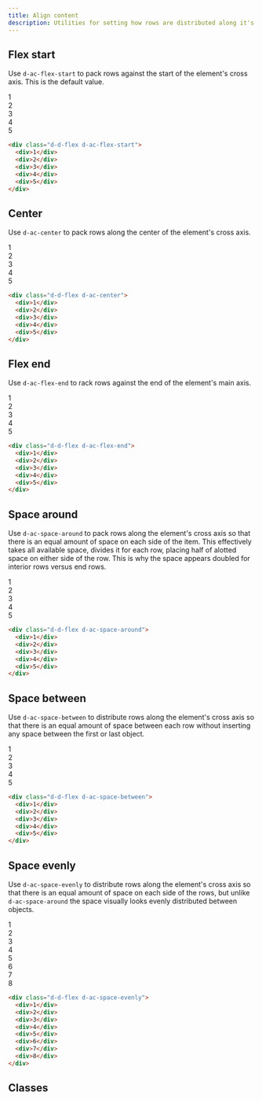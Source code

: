 ```yaml
---
title: Align content
description: Utilities for setting how rows are distributed along it's cross axis. This property only works when a parent container has more than one line.
---
```


## Flex start

Use `d-ac-flex-start` to pack rows against the start of the element's cross axis. This is the default value.

<code-well-header bgclass="d-bgc-purple-100 d-bgo50">
  <div class="d-fl-col3 d-flg16 d-fw-wrap d-ac-flex-start d-p8 d-w100p d-hmn216 d-bar8 d-bgc-purple-100">
    <div class="d-fl-center d-m8 d-p16 d-h64 d-bgc-purple-300 d-bar4 d-fs-300 d-fw-bold">1</div>
    <div class="d-fl-center d-m8 d-p16 d-h64 d-bgc-purple-300 d-bar4 d-fs-300 d-fw-bold">2</div>
    <div class="d-fl-center d-m8 d-p16 d-h64 d-bgc-purple-300 d-bar4 d-fs-300 d-fw-bold">3</div>
    <div class="d-fl-center d-m8 d-p16 d-h64 d-bgc-purple-300 d-bar4 d-fs-300 d-fw-bold">4</div>
    <div class="d-fl-center d-m8 d-p16 d-h64 d-bgc-purple-300 d-bar4 d-fs-300 d-fw-bold">5</div>
  </div>
</code-well-header>

```html
<div class="d-d-flex d-ac-flex-start">
  <div>1</div>
  <div>2</div>
  <div>3</div>
  <div>4</div>
  <div>5</div>
</div>
```

## Center

Use `d-ac-center` to pack rows along the center of the element's cross axis.

<code-well-header bgclass="d-bgc-magenta-100 d-bgo50">
  <div class="d-fl-col3 d-flg16 d-fw-wrap d-ac-center d-p8 d-w100p d-hmn216 d-bar8 d-bgc-magenta-100">
    <div class="d-fl-center d-m8 d-p16 d-h64 d-bgc-magenta-200 d-bar4 d-fs-300 d-fw-bold">1</div>
    <div class="d-fl-center d-m8 d-p16 d-h64 d-bgc-magenta-200 d-bar4 d-fs-300 d-fw-bold">2</div>
    <div class="d-fl-center d-m8 d-p16 d-h64 d-bgc-magenta-200 d-bar4 d-fs-300 d-fw-bold">3</div>
    <div class="d-fl-center d-m8 d-p16 d-h64 d-bgc-magenta-200 d-bar4 d-fs-300 d-fw-bold">4</div>
    <div class="d-fl-center d-m8 d-p16 d-h64 d-bgc-magenta-200 d-bar4 d-fs-300 d-fw-bold">5</div>
  </div>
</code-well-header>

```html
<div class="d-d-flex d-ac-center">
  <div>1</div>
  <div>2</div>
  <div>3</div>
  <div>4</div>
  <div>5</div>
</div>
```

## Flex end

Use `d-ac-flex-end` to rack rows against the end of the element's main axis.

<code-well-header bgclass="d-bgc-green-100 d-bgo50" >
  <div class="d-fl-col3 d-fw-wrap d-flg16 d-ac-flex-end d-p8 d-w100p d-hmn216 d-bar8 d-bgc-green-100">
    <div class="d-fl-center d-m8 d-p16 d-h64 d-bgc-green-200 d-bar4 d-fs-300 d-fw-bold">1</div>
    <div class="d-fl-center d-m8 d-p16 d-h64 d-bgc-green-200 d-bar4 d-fs-300 d-fw-bold">2</div>
    <div class="d-fl-center d-m8 d-p16 d-h64 d-bgc-green-200 d-bar4 d-fs-300 d-fw-bold">3</div>
    <div class="d-fl-center d-m8 d-p16 d-h64 d-bgc-green-200 d-bar4 d-fs-300 d-fw-bold">4</div>
    <div class="d-fl-center d-m8 d-p16 d-h64 d-bgc-green-200 d-bar4 d-fs-300 d-fw-bold">5</div>
  </div>
</code-well-header>

```html
<div class="d-d-flex d-ac-flex-end">
  <div>1</div>
  <div>2</div>
  <div>3</div>
  <div>4</div>
  <div>5</div>
</div>
```

## Space around

Use `d-ac-space-around` to pack rows along the element's cross axis so that there is an equal amount of space on each side of the item. This effectively takes all available space, divides it for each row, placing half of alotted space on either side of the row. This is why the space appears doubled for interior rows versus end rows.

<code-well-header bgclass="d-bgc-red-100 d-bgo50" >
  <div class="d-fl-col3 d-fw-wrap d-flg16 d-ac-space-around d-bgc-red-100 d-p8 d-w100p d-hmn3 d-bar8">
    <div class="d-fl-center d-m8 d-p16 d-h64 d-bgc-red-200 d-bar4 d-fs-300 d-fw-bold">1</div>
    <div class="d-fl-center d-m8 d-p16 d-h64 d-bgc-red-200 d-bar4 d-fs-300 d-fw-bold">2</div>
    <div class="d-fl-center d-m8 d-p16 d-h64 d-bgc-red-200 d-bar4 d-fs-300 d-fw-bold">3</div>
    <div class="d-fl-center d-m8 d-p16 d-h64 d-bgc-red-200 d-bar4 d-fs-300 d-fw-bold">4</div>
    <div class="d-fl-center d-m8 d-p16 d-h64 d-bgc-red-200 d-bar4 d-fs-300 d-fw-bold">5</div>
  </div>
</code-well-header>

```html
<div class="d-d-flex d-ac-space-around">
  <div>1</div>
  <div>2</div>
  <div>3</div>
  <div>4</div>
  <div>5</div>
</div>
```

## Space between

Use `d-ac-space-between` to distribute rows along the element's cross axis so that there is an equal amount of space between each row without inserting any space between the first or last object.

<code-well-header bgclass="d-bgc-gold-100 d-bgo50" >
  <div class="d-fl-col3 d-fw-wrap d-flg16 d-ac-space-between d-p8 d-w100p d-hmn3 d-bar8 d-bgc-gold-100">
    <div class="d-fl-center d-m8 d-p16 d-h64 d-bgc-gold-200 d-bar4 d-fs-300 d-fw-bold">1</div>
    <div class="d-fl-center d-m8 d-p16 d-h64 d-bgc-gold-200 d-bar4 d-fs-300 d-fw-bold">2</div>
    <div class="d-fl-center d-m8 d-p16 d-h64 d-bgc-gold-200 d-bar4 d-fs-300 d-fw-bold">3</div>
    <div class="d-fl-center d-m8 d-p16 d-h64 d-bgc-gold-200 d-bar4 d-fs-300 d-fw-bold">4</div>
    <div class="d-fl-center d-m8 d-p16 d-h64 d-bgc-gold-200 d-bar4 d-fs-300 d-fw-bold">5</div>
  </div>
</code-well-header>

```html
<div class="d-d-flex d-ac-space-between">
  <div>1</div>
  <div>2</div>
  <div>3</div>
  <div>4</div>
  <div>5</div>
</div>
```

## Space evenly

Use `d-ac-space-evenly` to distribute rows along the element's cross axis so that there is an equal amount of space on each side of the rows, but unlike `d-ac-space-around` the space visually looks evenly distributed between objects.

<code-well-header bgclass="d-bgc-blue-100 d-bgo50" >
  <div class="d-fl-col3 d-fw-wrap d-flg16 d-ac-space-evenly d-p8 d-w100p d-hmn3 d-bar8 d-bgc-blue-100">
    <div class="d-fl-center d-m8 d-p16 d-h64 d-bgc-blue-300 d-bar4 d-fs-300 d-fw-bold">1</div>
    <div class="d-fl-center d-m8 d-p16 d-h64 d-bgc-blue-300 d-bar4 d-fs-300 d-fw-bold">2</div>
    <div class="d-fl-center d-m8 d-p16 d-h64 d-bgc-blue-300 d-bar4 d-fs-300 d-fw-bold">3</div>
    <div class="d-fl-center d-m8 d-p16 d-h64 d-bgc-blue-300 d-bar4 d-fs-300 d-fw-bold">4</div>
    <div class="d-fl-center d-m8 d-p16 d-h64 d-bgc-blue-300 d-bar4 d-fs-300 d-fw-bold">5</div>
    <div class="d-fl-center d-m8 d-p16 d-h64 d-bgc-blue-300 d-bar4 d-fs-300 d-fw-bold">6</div>
    <div class="d-fl-center d-m8 d-p16 d-h64 d-bgc-blue-300 d-bar4 d-fs-300 d-fw-bold">7</div>
    <div class="d-fl-center d-m8 d-p16 d-h64 d-bgc-blue-300 d-bar4 d-fs-300 d-fw-bold">8</div>
  </div>
</code-well-header>

```html
<div class="d-d-flex d-ac-space-evenly">
  <div>1</div>
  <div>2</div>
  <div>3</div>
  <div>4</div>
  <div>5</div>
  <div>6</div>
  <div>7</div>
  <div>8</div>
</div>
```

<script setup>
import { alignContent } from '@data/flex.json';
</script>

## Classes

<utility-class-table>
 <template #content>
    <tbody>
      <tr v-for="{ class: className, output } in alignContent">
        <th scope="row" class="d-code--sm d-fc-purple-400">.d-{{ className }}</th>
        <td class="d-code--sm">{{ output }}</td>
      </tr>
    </tbody>
  </template>
</utility-class-table>
